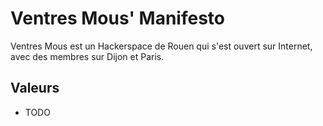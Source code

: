 # Ventres Mous' Manifesto

Ventres Mous est un Hackerspace de Rouen qui s'est ouvert sur Internet, avec des membres sur Dijon et Paris.

## Valeurs

* TODO
